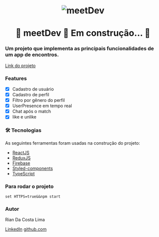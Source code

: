<h1 align="center">
  <img alt="meetDev" title="meetDev" src="https://i.ibb.co/cCM5mSb/meet-Dev-Homepage.jpg" />
</h1>

<h1 align="center"> 
	🚧  meetDev 🚀 Em construção...  🚧
</h1>

### Um projeto que implementa as principais funcionalidades de um app de encontros.

[Link do projeto](https://meetdev.onrender.com/)

### Features

- [x] Cadastro de usuário
- [x] Cadastro de perfil
- [x] Filtro por gênero do perfil
- [x] UserPresence em tempo real
- [x] Chat após o match
- [x] like e unlike  

### 🛠 Tecnologias

As seguintes ferramentas foram usadas na construção do projeto:

- [ReactJS](https://pt-br.reactjs.org/)
- [ReduxJS](https://redux.js.org/)
- [Firebase](https://firebase.google.com)
- [Styled-components](https://styled-components.com/)
- [TypeScript](https://www.typescriptlang.org/)

### Para rodar o projeto

`set HTTPS=true&&npm start`

### Autor

Rian Da Costa Lima

[LinkedIn](https://www.linkedin.com/in/rian-lima-558799227/)
[github.com](https://github.com/RianLima29/)

